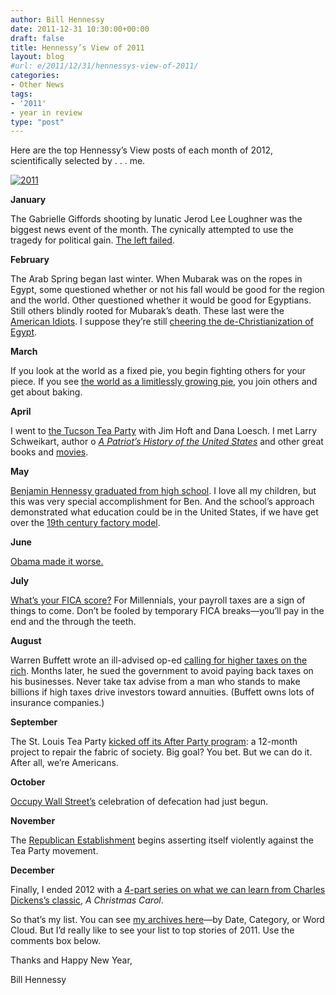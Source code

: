 ```yaml
---
author: Bill Hennessy
date: 2011-12-31 10:30:00+00:00
draft: false
title: Hennessy’s View of 2011
layout: blog
#url: e/2011/12/31/hennessys-view-of-2011/
categories:
- Other News
tags:
- '2011'
- year in review
type: "post"
---
```


Here are the top Hennessy’s View posts of each month of 2012, scientifically selected by . . . me.

[![2011](https://hennessysview.com/wp-content/uploads/2011/12/2011_thumb.jpg)
](https://hennessysview.com/wp-content/uploads/2011/12/2011.jpg)

**January**

The Gabrielle Giffords shooting by lunatic Jerod Lee Loughner was the biggest news event of the month. The cynically attempted to use the tragedy for political gain. [The left failed](https://hennessysview.com/press/a-turning-tide-swamps-all-lefties/).

**February**

The Arab Spring began last winter. When Mubarak was on the ropes in Egypt, some questioned whether or not his fall would be good for the region and the world. Other questioned whether it would be good for Egyptians. Still others blindly rooted for Mubarak’s death. These last were the [American Idiots](https://hennessysview.com/foreign-relations/american-idiots/). I suppose they’re still [cheering the de-Christianization of Egypt](https://www.almasryalyoum.com/en/node/499187).

**March**

If you look at the world as a fixed pie, you begin fighting others for your piece. If you see [the world as a limitlessly growing pie](https://hennessysview.com/tea-party/growing-the-pie/), you join others and get about baking. 

**April**

I went to [the Tucson Tea Party](https://hennessysview.com/tea-party/tucson/) with Jim Hoft and Dana Loesch. I met Larry Schweikart, author o _[A Patriot’s History of the United States](https://www.patriotshistoryusa.com/)_ and other great books and [movies](https://www.rockinthewall.com/). 

**May**

[Benjamin Hennessy graduated from high school](https://hennessysview.com/living/whos-lucky/). I love all my children, but this was very special accomplishment for Ben. And the school’s approach demonstrated what education could be in the United States, if we have get over the [19th century factory model](https://www.youtube.com/watch?v=Ea5IgyVd3_U). 

**June**

[Obama made it worse.](https://hennessysview.com/economics-and-economy/obama-makes-it-worse/)

**July**

[What’s your FICA score?](https://hennessysview.com/economics-and-economy/whats-your-fica-score/) For Millennials, your payroll taxes are a sign of things to come. Don’t be fooled by temporary FICA breaks—you’ll pay in the end and the through the teeth.

**August**

Warren Buffett wrote an ill-advised op-ed [calling for higher taxes on the rich](https://hennessysview.com/limited-government/5-ways-warren-buffett-can-take-personal-responsibility-and-stop-relying-on-government-to-solve-his-problems/). Months later, he sued the government to avoid paying back taxes on his businesses. Never take tax advise from a man who stands to make billions if high taxes drive investors toward annuities. (Buffett owns lots of insurance companies.)

**September**

The St. Louis Tea Party [kicked off its After Party program](https://hennessysview.com/tea-party/its-all-your-fault/): a 12-month project to repair the fabric of society. Big goal? You bet. But we can do it. After all, we’re Americans.

**October**

[Occupy Wall Street’s](https://hennessysview.com/tea-party/warning-to-tea-party-think-before-you-speak/) celebration of defecation had just begun. 

**November**

The [Republican Establishment](https://hennessysview.com/latest/why-cant-the-establishment-fix-americas-problems/) begins asserting itself violently against the Tea Party movement. 

**December**

Finally, I ended 2012 with a [4-part series on what we can learn from Charles Dickens’s classic](https://hennessysview.com/latest/what-scrooge-teaches-millennials/), _A Christmas Carol_.

So that’s my list. You can see [my archives here](https://hennessysview.com/archives)—by Date, Category, or Word Cloud. But I’d really like to see your list to top stories of 2011. Use the comments box below. 

Thanks and Happy New Year,

Bill Hennessy
